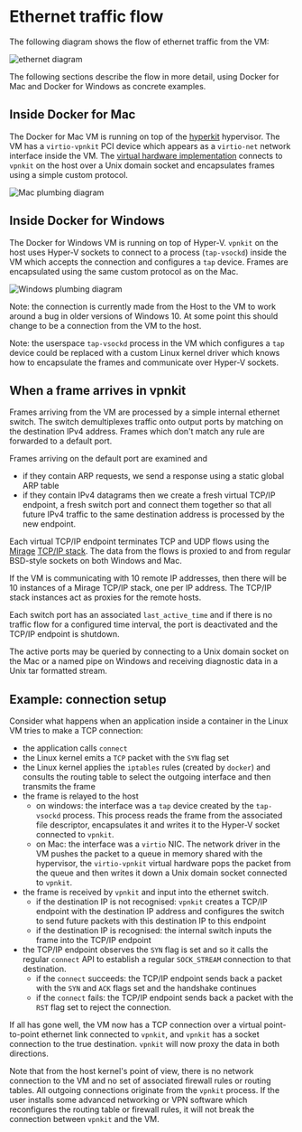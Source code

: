# Ethernet traffic flow

The following diagram shows the flow of ethernet traffic from the VM:

![ethernet diagram](http://moby.github.io/vpnkit/ethernet.png)

The following sections describe the flow in more detail, using Docker for Mac
and Docker for Windows as concrete examples.

## Inside Docker for Mac

The Docker for Mac VM is running on top of the [hyperkit](https://github.com/moby/hyperkit)
hypervisor. The VM has a `virtio-vpnkit` PCI device which appears as a `virtio-net`
network interface inside the VM. The
[virtual hardware implementation](https://github.com/moby/hyperkit/blob/master/src/lib/pci_virtio_net_vpnkit.c) connects to
`vpnkit` on the host over a Unix domain socket and encapsulates frames using a
simple custom protocol.

![Mac plumbing diagram](http://moby.github.io/vpnkit/mac.png)

## Inside Docker for Windows

The Docker for Windows VM is running on top of Hyper-V. `vpnkit` on the host
uses Hyper-V sockets to connect to a process (`tap-vsockd`) inside the VM which accepts the
connection and configures a `tap` device. Frames are encapsulated using the
same custom protocol as on the Mac.

![Windows plumbing diagram](http://moby.github.io/vpnkit/win.png)

Note: the connection is currently made from the Host to the VM to work around
a bug in older versions of Windows 10. At some point this should change to be
a connection from the VM to the host.

Note: the userspace `tap-vsockd` process in the VM which configures a `tap` device could be
replaced with a custom Linux kernel driver which knows how to encapsulate the
frames and communicate over Hyper-V sockets.

## When a frame arrives in vpnkit

Frames arriving from the VM are processed by a simple internal ethernet switch.
The switch demultiplexes traffic onto output ports by matching on the destination
IPv4 address. Frames which don't match any rule are forwarded to a default port.

Frames arriving on the default port are examined and

- if they contain ARP requests, we send a response using a static global ARP
  table
- if they contain IPv4 datagrams then we create a fresh virtual TCP/IP endpoint, a fresh
  switch port and connect them together so that all future IPv4 traffic to the
  same destination address is processed by the new endpoint.

Each virtual TCP/IP endpoint terminates TCP and UDP flows using the
[Mirage](https://openmirage.io/) [TCP/IP stack](https://github.com/mirage/mirage-tcpip).
The data from the flows is proxied to and from regular BSD-style sockets on
both Windows and Mac.

If the VM is communicating with 10 remote IP addresses, then there will be 10
instances of a Mirage TCP/IP stack, one per IP address. The TCP/IP stack
instances act as proxies for the remote hosts.

Each switch port has an associated `last_active_time` and if there is no traffic
flow for a configured time interval, the port is deactivated and the TCP/IP
endpoint is shutdown.

The active ports may be queried by connecting to a Unix domain socket on the Mac
or a named pipe on Windows and receiving diagnostic data in a Unix tar formatted
stream.

## Example: connection setup

Consider what happens when an application inside a container in the Linux VM
tries to make a TCP connection:

- the application calls `connect`
- the Linux kernel emits a `TCP` packet with the `SYN` flag set
- the Linux kernel applies the `iptables` rules (created by `docker`) and consults
  the routing table to select the outgoing interface and then transmits the frame
- the frame is relayed to the host
  - on windows: the interface was a `tap` device created by the `tap-vsockd`
    process. This process reads the frame from the associated file descriptor,
    encapsulates it and writes it to the Hyper-V socket connected to `vpnkit`.
  - on Mac: the interface was a `virtio` NIC. The network driver in the VM pushes
    the packet to a queue in memory shared with the hypervisor, the `virtio-vpnkit`
    virtual hardware pops the packet from the queue and then writes it down a
    Unix domain socket connected to `vpnkit`.
- the frame is received by `vpnkit` and input into the ethernet switch.
  - if the destination IP is not recognised: `vpnkit` creates a TCP/IP endpoint
    with the destination IP address and configures the switch to send future
    packets with this destination IP to this endpoint
  - if the destination IP is recognised: the internal switch inputs the frame
    into the TCP/IP endpoint
- the TCP/IP endpoint observes the `SYN` flag is set and so it calls the regular
  `connect` API to establish a regular `SOCK_STREAM` connection to that destination.
  - if the `connect` succeeds: the TCP/IP endpoint sends back a packet with the
    `SYN` and `ACK` flags set and the handshake continues
  - if the `connect` fails: the TCP/IP endpoint sends back a packet with the
    `RST` flag set to reject the connection.

If all has gone well, the VM now has a TCP connection over a virtual point-to-point
ethernet link connected to `vpnkit`, and `vpnkit` has a socket connection to
the true destination. `vpnkit` will now proxy the data in both directions.

Note that from the host kernel's point of view, there is no network connection
to the VM and no set of associated firewall rules or routing tables. All outgoing
connections originate from the `vpnkit` process. If the user installs some
advanced networking or VPN software which reconfigures the routing table or
firewall rules, it will not break the connection between `vpnkit` and the VM.
